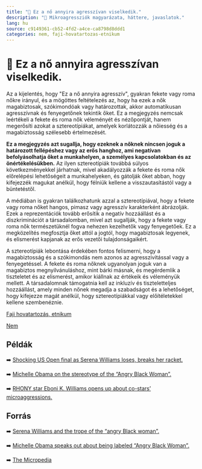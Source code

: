 ```yaml
---
title: "🚫 Ez a nő annyira agresszívan viselkedik."
description: "🚫 Mikroagressziók magyarázata, háttere, javaslatok."
lang: hu
source: c9149361-cb52-4fd2-a4ce-ca8798d8ddd1
categories: nem, faji-hovatartozas-etnikum
---
```


<div class="wiki-content agression-title">

# 🚫 Ez a nő annyira agresszívan viselkedik.

Az a kijelentés, hogy "Ez a nő annyira agresszív", gyakran fekete vagy roma nőkre irányul, és a mögöttes feltételezés az, hogy ha ezek a nők magabiztosak, szókimondóak vagy határozottak, akkor automatikusan agresszívnak és fenyegetőnek tekintik őket. Ez a megjegyzés nemcsak leértékeli a fekete és roma nők véleményét és nézőpontját, hanem megerősíti azokat a sztereotípiákat, amelyek korlátozzák a nőiesség és a magabiztosság szélesebb értelmezését. 

**Ez a megjegyzés azt sugallja, hogy ezeknek a nőknek nincsen joguk a határozott fellépéshez vagy az erős hanghoz, ami negatívan befolyásolhatja őket a munkahelyen, a személyes kapcsolatokban és az önértékelésükben.** Az ilyen sztereotípiák továbbá súlyos következményekkel járhatnak, mivel akadályozzák a fekete és roma nők előrelépési lehetőségeit a munkahelyeken, és gátolják őket abban, hogy kifejezzék magukat anélkül, hogy félniük kellene a visszautasítástól vagy a büntetéstől.

A médiában is gyakran találkozhatunk azzal a sztereotípiával, hogy a fekete vagy roma nőket hangos, pimasz vagy agresszív karakterként ábrázolják. Ezek a reprezentációk tovább erősítik a negatív hozzáállást és a diszkriminációt a társadalomban, mivel azt sugallják, hogy a fekete vagy roma nők természetüknél fogva nehezen kezelhetők vagy fenyegetőek. Ez a megközelítés megfosztja őket attól a jogtól, hogy magabiztosak legyenek, és elismerést kapjanak az erős vezetői tulajdonságaikért.

A sztereotípiák lebontása érdekében fontos felismerni, hogy a magabiztosság és a szókimondás nem azonos az agresszivitással vagy a fenyegetéssel. A fekete és roma nőknek ugyanolyan joguk van a magabiztos megnyilvánuláshoz, mint bárki másnak, és megérdemlik a tiszteletet és az elismerést, amikor kiállnak az értékeik és véleményük mellett. A társadalomnak támogatnia kell az inkluzív és tiszteletteljes hozzáállást, amely minden nőnek megadja a szabadságot és a lehetőséget, hogy kifejezze magát anélkül, hogy sztereotípiákkal vagy előítéletekkel kellene szembenéznie.

<div class="categories">

[Faji hovatartozás, etnikum](/#/entry?id=faji-hovatartozas-etnikum)

[Nem](/#/entry?id=nem)

</div>

## Példák

➡️ [Shocking US Open final as Serena Williams loses, breaks her racket.](https://www.youtube.com/watch?v=Qvy0d_65aKU)

➡️ [Michelle Obama on the stereotype of the “Angry Black Woman”.](https://www.youtube.com/watch?v=vBZRbQMEYUo)

➡️ [RHONY star Eboni K. Williams opens up about co-stars’ microaggressions.](https://www.etonline.com/rhony-star-eboni-k-williams-opens-up-about-co-stars-microaggressions-167103)

## Forrás

➡️ [Serena Williams and the trope of the “angry Black woman”.](https://www.bbc.com/news/world-us-canada-45476500 )

➡️ [Michelle Obama speaks out about being labeled “Angry Black Woman”.](https://time.com/4606458/michelle-obama-angry-black-woman-label-oprah/)

➡️ [The Micropedia](https://www.themicropedia.org/)


</div>